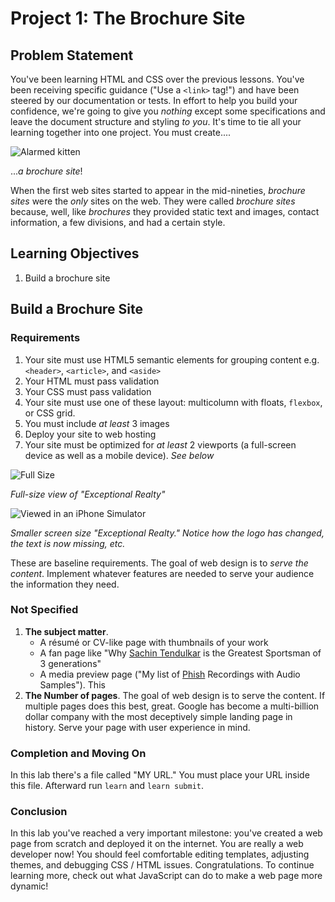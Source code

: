 # Project 1: The Brochure Site

## Problem Statement

You've been learning HTML and CSS over the previous lessons. You've been
receiving specific guidance ("Use a `<link>` tag!") and have been steered by
our documentation or tests. In effort to help you build your confidence, we're
going to give you _nothing_ except some specifications and leave the document
structure and styling _to you_.  It's time to tie all your learning together
into one project. You must create....

![Alarmed kitten](https://media.giphy.com/media/11wjdvVFDf19cI/giphy.gif)

..._a brochure site_!

When the first web sites started to appear in the mid-nineties, _brochure
sites_ were the _only_ sites on the web. They were called _brochure sites_
because, well, like _brochures_ they provided static text and images, contact
information, a few divisions, and had a certain style.

## Learning Objectives

1. Build a brochure site

## Build a Brochure Site

### Requirements

1. Your site must use HTML5 semantic elements for grouping content e.g.
   `<header>`, `<article>`, and `<aside>`
2. Your HTML must pass validation
3. Your CSS must pass validation
4. Your site must use one of these layout: multicolumn with floats, `flexbox`,
   or CSS grid.
5. You must include _at least_ 3 images
6. Deploy your site to web hosting
7. Your site must be optimized for _at least_ 2 viewports (a full-screen device
   as well as a mobile device). _See below_

![Full Size](https://curriculum-content.s3.amazonaws.com/web-development/exceptional-realty-screenshots/ex_realty_640x480.png)

_Full-size view of "Exceptional Realty"_

![Viewed in an iPhone Simulator](https://curriculum-content.s3.amazonaws.com/web-development/exceptional-realty-screenshots/ex_realty_404x760.png)

_Smaller screen size "Exceptional Realty." Notice how the logo has changed, the
text is now missing, etc._

These are baseline requirements. The goal of web design is to _serve the
content_. Implement whatever features are needed to serve your audience the
information they need.

### Not Specified

1. **The subject matter**.
   * A r&eacute;sum&eacute; or CV-like page with thumbnails of your work
   * A fan page like "Why [Sachin Tendulkar][ST] is the Greatest Sportsman of 3 generations"
   * A media preview page ("My list of [Phish][] Recordings with Audio Samples"). This
2. **The Number of pages**. The goal of web design is to serve the content. If
   multiple pages does this best, great. Google has become a multi-billion
   dollar company with the most deceptively simple landing page in history.
   Serve your page with user experience in mind.

### Completion and Moving On

In this lab there's a file called "MY URL." You must place your URL inside this
file. Afterward run `learn` and `learn submit`.

### Conclusion

In this lab you've reached a very important milestone: you've created a web
page from scratch and deployed it on the internet. You are really a web
developer now! You should feel comfortable editing templates, adjusting themes,
and debugging CSS / HTML issues. Congratulations. To continue learning more,
check out what JavaScript can do to make a web page more dynamic!

[ST]: https://en.wikipedia.org/wiki/Sachin_Tendulkar
[Phish]: https://en.wikipedia.org/wiki/Phish
